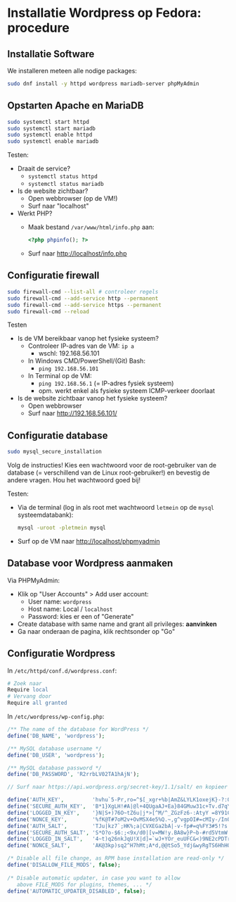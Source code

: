 # Installatie Wordpress op Fedora: procedure

## Installatie Software

We installeren meteen alle nodige packages:

```bash
sudo dnf install -y httpd wordpress mariadb-server phpMyAdmin
```

## Opstarten Apache en MariaDB

```bash
sudo systemctl start httpd
sudo systemctl start mariadb
sudo systemctl enable httpd
sudo systemctl enable mariadb
```

Testen:

- Draait de service?
    - `systemctl status httpd`
    - `systemctl status mariadb`
- Is de website zichtbaar?
    - Open webbrowser (op de VM!)
    - Surf naar "localhost"
- Werkt PHP?
    - Maak bestand `/var/www/html/info.php` aan:

        ```php
        <?php phpinfo(); ?>
        ```
    - Surf naar <http://localhost/info.php>

## Configuratie firewall

```bash
sudo firewall-cmd --list-all # controleer regels
sudo firewall-cmd --add-service http --permanent
sudo firewall-cmd --add-service https --permanent
sudo firewall-cmd --reload
```

Testen

- Is de VM bereikbaar vanop het fysieke systeem?
    - Controleer IP-adres van de VM: `ip a`
        - wschl: 192.168.56.101
    - In Windows CMD/PowerShell/(Git) Bash:
        - `ping 192.168.56.101`
    - In Terminal op de VM:
        - `ping 192.168.56.1` (= IP-adres fysiek systeem)
        - opm. werkt enkel als fysieke systeem ICMP-verkeer doorlaat
- Is de website zichtbaar vanop het fysieke systeem?
    - Open webbrowser
    - Surf naar <http://192.168.56.101/>

## Configuratie database

```bash
sudo mysql_secure_installation
```

Volg de instructies! Kies een wachtwoord voor de root-gebruiker van de database (= verschillend van de Linux root-gebruiker!) en bevestig de andere vragen. Hou het wachtwoord goed bij!

Testen:

- Via de terminal (log in als root met wachtwoord `letmein` op de `mysql` systeemdatabank):

    ```bash
    mysql -uroot -pletmein mysql
    ```
- Surf op de VM naar <http://localhost/phpmyadmin>

## Database voor Wordpress aanmaken

Via PHPMyAdmin:

- Klik op "User Accounts" > Add user account:
    - User name: `wordpress`
    - Host name: Local / `localhost`
    - Password: kies er een of "Generate"
- Create database with same name and grant all privileges: **aanvinken**
- Ga naar onderaan de pagina, klik rechtsonder op "Go"

## Configuratie Wordpress

In `/etc/httpd/conf.d/wordpress.conf`:

```apache
# Zoek naar
Require local
# Vervang door
Require all granted
```

In `/etc/wordpress/wp-config.php`:

```php
/** The name of the database for WordPress */
define('DB_NAME', 'wordpress');

/** MySQL database username */
define('DB_USER', 'wordpress');

/** MySQL database password */
define('DB_PASSWORD', 'R2rrbLV02TA1hAjN');

// Surf naar https://api.wordpress.org/secret-key/1.1/salt/ en kopieer resultaat in wp-config.php

define('AUTH_KEY',         'hvhu`5-Pr,ro=^$[_xgr+%b|AmZ&LYLK1oxejK}-?:0<uEMN{w[8O }$B?bwG^?9');
define('SECURE_AUTH_KEY',  'B*1}XgLH!#A|@l+4QUgaAJ+Ea}84GMuw31c+Tv.d7qYOO!63$5iPtz++5%]`x}H=');
define('LOGGED_IN_KEY',    '}N|S+)76O~tZ6u|j*>[^M/^_ZGzFz6-:AtyY =8Y91C0yX[ AYasbv02^*Q9Uy`0');
define('NONCE_KEY',        '%fK@T#7oM2v+OvMSX4e5%Q.~,g^vgpOI#=cMIy-/InQ9-y%}md[qx-5c|$QYKz=3');
define('AUTH_SALT',        'TJu|kz7`;HK%;a|CVXEGa2bA|-v-fp#=q%FY3#5!?s|vU_D5wfM,gE0H.tm1`Ya2');
define('SECURE_AUTH_SALT', 'S*O?o-$6:;<9x/d0|[v=MW!y.BA8w}P~b-#rd5VtmW .eXJYORd{*@K,[+[X68!1');
define('LOGGED_IN_SALT',   '4~t)q26nkJqU!X|d]=`wJ+YOr_euUFC&<)9NE2cPDTr5;?OQbC26gHAI$K_Yx/*C');
define('NONCE_SALT',       'AK@3kp)sq2^H7hMt;A*d,@@tSo5_Ydj&wyRgTS6HhHQq-kO2FHQIpBqG{;P<Vq!y');

/* Disable all file change, as RPM base installation are read-only */
define('DISALLOW_FILE_MODS', false);
  
/* Disable automatic updater, in case you want to allow
   above FILE_MODS for plugins, themes, ... */
define('AUTOMATIC_UPDATER_DISABLED', false);

```

